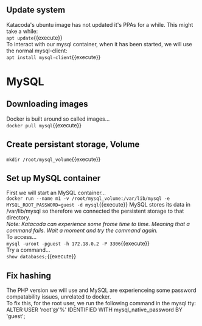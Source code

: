 ## Update system
Katacoda's ubuntu image has not updated it's PPAs for a while. This might take a while:  
`apt update`{{execute}}  
To interact with our mysql container, when it has been started, we will use the normal mysql-client:  
`apt install mysql-client`{{execute}}  

# MySQL

## Downloading images
Docker is built around so called images...  
`docker pull mysql`{{execute}}   

## Create persistant storage, Volume
`mkdir /root/mysql_volume`{{execute}}

## Set up MySQL container
First we will start an MySQL container...  
`docker run --name m1 -v /root/mysql_volume:/var/lib/mysql -e MYSQL_ROOT_PASSWORD=guest -d mysql`{{execute}}
MySQL stores its data in /var/lib/mysql so therefore we connected the persistent storage to that directory.  
*Note: Katacoda can experience some frome time to time. Meaning that a command fails. Wait a moment and try the command again.*   
To access...  
`mysql -uroot -pguest -h 172.18.0.2 -P 3306`{{execute}}  
Try a command...  
`show databases;`{{execute}}  
## Fix hashing
The PHP version we will use and MySQL are experienceing some password compatability issues, unrelated to docker.  
To fix this, for the root user, we run the following command in the mysql tty:  
ALTER USER 'root'@'%' IDENTIFIED WITH mysql_native_password BY 'guest';
